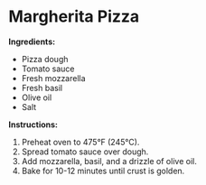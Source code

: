 # Margherita Pizza

**Ingredients:**
- Pizza dough
- Tomato sauce
- Fresh mozzarella
- Fresh basil
- Olive oil
- Salt

**Instructions:**
1. Preheat oven to 475°F (245°C).
2. Spread tomato sauce over dough.
3. Add mozzarella, basil, and a drizzle of olive oil.
4. Bake for 10-12 minutes until crust is golden.
